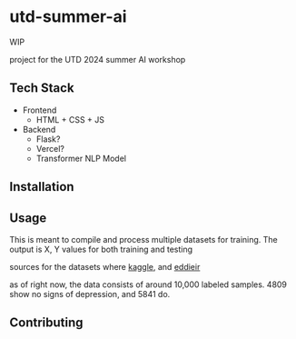 # utd-summer-ai

WIP

project for the UTD 2024 summer AI workshop

## Tech Stack
* Frontend
  * HTML + CSS + JS
* Backend
  * Flask?
  * Vercel?
  * Transformer NLP Model

## Installation

## Usage
 This is meant to compile and process multiple datasets for training. The output is X, Y values for both training and testing

sources for the datasets where [kaggle](https://www.kaggle.com/datasets/hyunkic/twitter-depression-dataset), and [eddieir](https://github.com/eddieir/Depression_detection_using_Twitter_post/tree/master)

as of right now, the data consists of around 10,000 labeled samples. 4809 show no signs of depression, and 5841 do.

## Contributing
